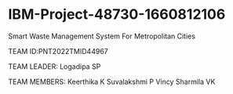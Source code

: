 # IBM-Project-48730-1660812106
Smart Waste Management System For Metropolitan Cities

TEAM ID:PNT2022TMID44967

TEAM LEADER: Logadipa SP

TEAM MEMBERS: Keerthika K
              Suvalakshmi P
              Vincy Sharmila VK
